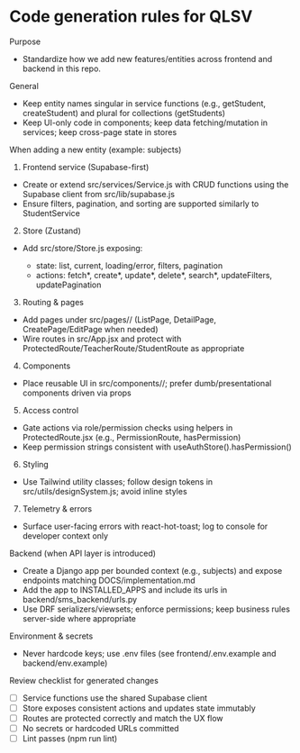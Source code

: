 # Code generation rules for QLSV

Purpose
- Standardize how we add new features/entities across frontend and backend in this repo.

General
- Keep entity names singular in service functions (e.g., getStudent, createStudent) and plural for collections (getStudents)
- Keep UI-only code in components; keep data fetching/mutation in services; keep cross-page state in stores

When adding a new entity (example: subjects)
1) Frontend service (Supabase-first)
- Create or extend src/services/<entity>Service.js with CRUD functions using the Supabase client from src/lib/supabase.js
- Ensure filters, pagination, and sorting are supported similarly to StudentService

2) Store (Zustand)
- Add src/store/<entity>Store.js exposing:
  - state: list, current, loading/error, filters, pagination
  - actions: fetch*, create*, update*, delete*, search*, updateFilters, updatePagination

3) Routing & pages
- Add pages under src/pages/<entity>/ (ListPage, DetailPage, CreatePage/EditPage when needed)
- Wire routes in src/App.jsx and protect with ProtectedRoute/TeacherRoute/StudentRoute as appropriate

4) Components
- Place reusable UI in src/components/<entity>/; prefer dumb/presentational components driven via props

5) Access control
- Gate actions via role/permission checks using helpers in ProtectedRoute.jsx (e.g., PermissionRoute, hasPermission)
- Keep permission strings consistent with useAuthStore().hasPermission()

6) Styling
- Use Tailwind utility classes; follow design tokens in src/utils/designSystem.js; avoid inline styles

7) Telemetry & errors
- Surface user-facing errors with react-hot-toast; log to console for developer context only

Backend (when API layer is introduced)
- Create a Django app per bounded context (e.g., subjects) and expose endpoints matching DOCS/implementation.md
- Add the app to INSTALLED_APPS and include its urls in backend/sms_backend/urls.py
- Use DRF serializers/viewsets; enforce permissions; keep business rules server-side where appropriate

Environment & secrets
- Never hardcode keys; use .env files (see frontend/.env.example and backend/env.example)

Review checklist for generated changes
- [ ] Service functions use the shared Supabase client
- [ ] Store exposes consistent actions and updates state immutably
- [ ] Routes are protected correctly and match the UX flow
- [ ] No secrets or hardcoded URLs committed
- [ ] Lint passes (npm run lint)
